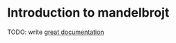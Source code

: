 # Introduction to mandelbrojt

TODO: write [great documentation](http://jacobian.org/writing/great-documentation/what-to-write/)
